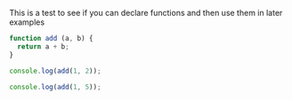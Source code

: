<!-- share-code-between-examples -->

This is a test to see if you can declare functions and then use them in later examples

```js
function add (a, b) {
  return a + b;
}
```

```js
console.log(add(1, 2));
```

```js
console.log(add(1, 5));
```
